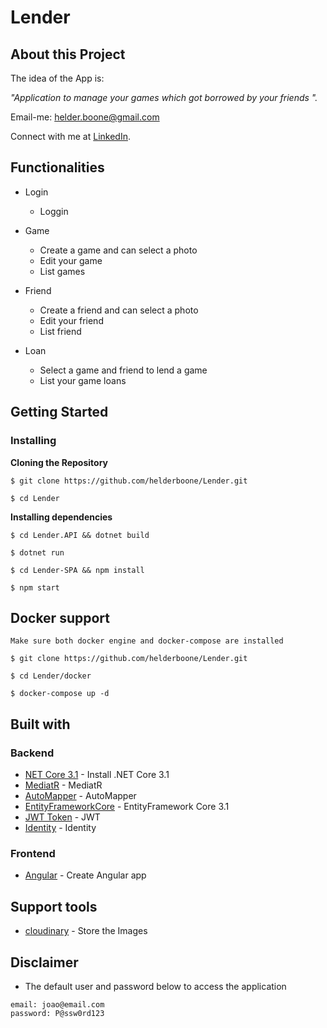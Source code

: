 # Lender

## About this Project

The idea of the App is:

_"Application to manage your games which got borrowed by your friends
"._

Email-me: helder.boone@gmail.com

Connect with me at [LinkedIn](https://www.linkedin.com/in/helder-boone-493a7784).

## Functionalities

- Login
	- Loggin

- Game 
	- Create a game and can select a photo
    - Edit your game
    - List games

- Friend 
	- Create a friend and can select a photo
    - Edit your friend
    - List friend

- Loan 
	- Select a game and friend to lend a game
  - List your game loans

## Getting Started

### Installing

**Cloning the Repository**

```
$ git clone https://github.com/helderboone/Lender.git

$ cd Lender
```

**Installing dependencies**

```
$ cd Lender.API && dotnet build
```

```
$ dotnet run
```

```
$ cd Lender-SPA && npm install
```

```
$ npm start
```


## Docker support
    Make sure both docker engine and docker-compose are installed

```
$ git clone https://github.com/helderboone/Lender.git

$ cd Lender/docker

$ docker-compose up -d
```
	
## Built with

### Backend
- [NET Core 3.1](https://dotnet.microsoft.com/download/dotnet-core/3.1) - Install .NET Core 3.1 
- [MediatR](https://github.com/jbogard/MediatR) - MediatR
- [AutoMapper](https://automapper.org/) - AutoMapper
- [EntityFrameworkCore](https://docs.microsoft.com/pt-br/ef/core/) - EntityFramework Core 3.1
- [JWT Token](https://jwt.io/) - JWT
- [Identity](https://docs.microsoft.com/pt-br/aspnet/core/security/authentication/customize-identity-model?view=aspnetcore-3.1) - Identity


### Frontend
- [Angular](https://angular.io//) - Create Angular app

## Support tools

- [cloudinary](https://cloudinary.com/) - Store the Images

## Disclaimer
 - The default user and password below to access the application
 
```
email: joao@email.com
password: P@ssw0rd123
```